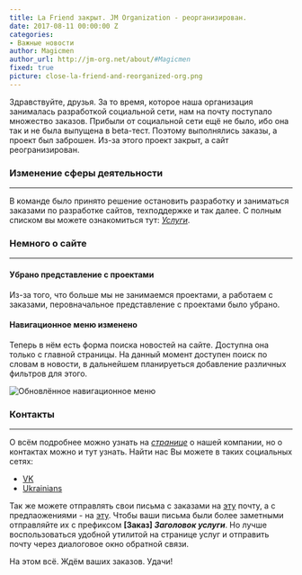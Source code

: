 ```yaml
---
title: La Friend закрыт. JM Organization - реорганизирован.
date: 2017-08-11 00:00:00 Z
categories:
- Важные новости
author: Magicmen
author_url: http://jm-org.net/about/#Magicmen
fixed: true
picture: close-la-friend-and-reorganized-org.png
---
```


Здравствуйте, друзья. За то время, которое наша организация занималась разработкой социальной сети, нам на почту поступало множество заказов. Прибыли от социальной сети ещё не было, ибо она так и не была выпущена в beta-тест. Поэтому выполнялись заказы, а проект был заброшен. Из-за этого проект закрыт, а сайт реогранизирован.

### Изменение сферы деятельности ###
***
В команде было принято решение остановить разработку и заниматься заказами по разработке сайтов, техподдержке и так далее. С полным списком вы можете ознакомиться тут: _[Услуги](http://jm-org.net/services/ "Услуги")_.

### Немного о сайте ###
***
#### Убрано представление с проектами ####
Из-за того, что больше мы не занимаемся проектами, а работаем с заказами, перовначальное представление с проектами было убрано.
#### Навигационное меню изменено ####
Теперь в нём есть форма поиска новостей на сайте. Доступна она только с главной страницы. На данный момент доступен поиск по словам в новости, в дальнейшем планируеться добавление различных фильтров для этого.

![Обновлённое навигационное меню](https://jm-organization.github.io/assets/img/background-picture/jm-nav_bar-new.png "Открыть изображение для просмотра")

### Контакты ###
***
О всём подробнее можно узнать на _[странице](https://jm-organization.github.io/about#contact "О нас")_ о нашей компании, но о контактах можно и тут узнать. Найти нас Вы  можете в таких социальных сетях:

* [VK](https://vk.com/jm_organization "JM Organization")
* [Ukrainians](https://www.ukrainians.co/c242 "JM Organization")

Так же можете отправлять свои письма с заказами на [эту](mailto:offers@jm-org.net "offers@jm-org.net") почту, а с предлаожениями - на [эту](mailto:admin@jm-org.net "admin@jm-org.net").
Чтобы ваши письма были более заметными отправляйте их с префиксом **[Заказ] _Заголовок услуги_**.
Но лучше воспользоваться удобной утилитой на странице услуг и отправить почту через диалоговое окно обратной связи.

На этом всё. Ждём ваших заказов. Удачи!